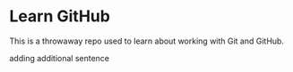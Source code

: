 # Learn GitHub

This is a throwaway repo used to learn about working with Git and GitHub.

adding additional sentence
